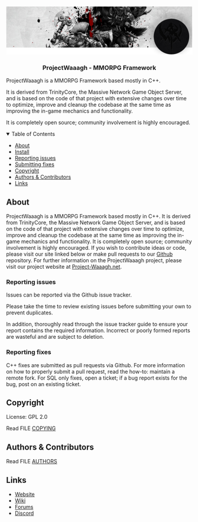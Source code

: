 <p align="center">
  <a href="https://project-waaagh.net" target="_blank" rel="noreferrer"><img src="Images/Header.png" alt="my banner"></a>
</p>

<h3 align="center">
ProjectWaaagh - MMORPG Framework
</h3>

ProjectWaaagh is a MMORPG Framework based mostly in C++.

It is derived from TrinityCore, the Massive Network Game Object Server, and is based on the code of that project with extensive changes over time to optimize, improve and cleanup the codebase at the same time as improving the in-game mechanics and functionality.

It is completely open source; community involvement is highly encouraged.


<details open="open">
<summary>Table of Contents</summary>

- [About](#about)
- [Install](Documents/index.md)
- [Reporting issues](#reporting-issues)
- [Submitting fixes](#reporting-fixes)
- [Copyright](#copyright)
- [Authors & Contributors](#authors--contributors)
- [Links](#links)

</details>

## About
ProjectWaaagh is a MMORPG Framework based mostly in C++.
It is derived from TrinityCore, the Massive Network Game Object Server, and is based on the code of that project with extensive changes over time to optimize, improve and cleanup the codebase at the same time as improving the in-game mechanics and functionality.
It is completely open source; community involvement is highly encouraged.
If you wish to contribute ideas or code, please visit our site linked below or make pull requests to our [Github](https://bitbucket.org/monophonique/project-waaagh/src) repository.
For further information on the ProjectWaaagh project, please visit our project website at [Project-Waaagh.net](https://www.project-waagh.net).

### Reporting issues
Issues can be reported via the Github issue tracker.

Please take the time to review existing issues before submitting your own to prevent duplicates.

In addition, thoroughly read through the issue tracker guide to ensure your report contains the required information. Incorrect or poorly formed reports are wasteful and are subject to deletion.

### Reporting fixes
C++ fixes are submitted as pull requests via Github. For more information on how to properly submit a pull request, read the how-to: maintain a remote fork. For SQL only fixes, open a ticket; if a bug report exists for the bug, post on an existing ticket.

## Copyright
License: GPL 2.0

Read FILE [COPYING](COPYING)

## Authors & Contributors
Read FILE [AUTHORS](AUTHORS)

## Links
- [Website](https://www.project-waaagh.net)
- [Wiki]()
- [Forums]()
- [Discord]()